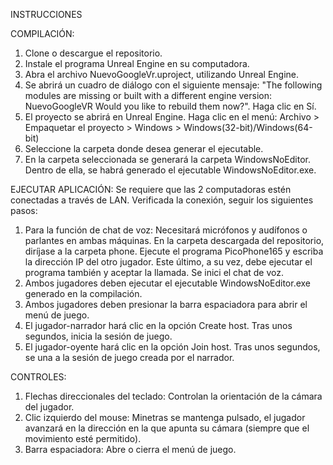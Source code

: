 INSTRUCCIONES

COMPILACIÓN:
1. Clone o descargue el repositorio.
2. Instale el programa Unreal Engine en su computadora.
3. Abra el archivo NuevoGoogleVr.uproject, utilizando Unreal Engine.
4. Se abrirá un cuadro de diálogo con el siguiente mensaje: "The following modules are missing or built with a different engine version: NuevoGoogleVR Would you like to rebuild them now?". Haga clic en Sí.
5. El proyecto se abrirá en Unreal Engine. Haga clic en el menú: Archivo > Empaquetar el proyecto > Windows > Windows(32-bit)/Windows(64-bit)
6. Seleccione la carpeta donde desea generar el ejecutable.
7. En la carpeta seleccionada se generará la carpeta WindowsNoEditor. Dentro de ella, se habrá generado el ejecutable WindowsNoEditor.exe.

EJECUTAR APLICACIÓN:
Se requiere que las 2 computadoras estén conectadas a través de LAN. Verificada la conexión, seguir los siguientes pasos:
1. Para la función de chat de voz: Necesitará micrófonos y audífonos o parlantes en ambas máquinas. En la carpeta descargada del repositorio, diríjase a la carpeta phone. Ejecute el programa PicoPhone165 y escriba la dirección IP del otro jugador. Este último, a su vez, debe ejecutar el programa también y aceptar la llamada. Se inici el chat de voz.
2. Ambos jugadores deben ejecutar el ejecutable WindowsNoEditor.exe generado en la compilación.
3. Ambos jugadores deben presionar la barra espaciadora para abrir el menú de juego.
4. El jugador-narrador hará clic en la opción Create host. Tras unos segundos, inicia la sesión de juego.
5. El jugador-oyente hará clic en la opción Join host. Tras unos segundos, se una a la sesión de juego creada por el narrador.

CONTROLES:
1. Flechas direccionales del teclado: Controlan la orientación de la cámara del jugador.
2. Clic izquierdo del mouse: Minetras se mantenga pulsado, el jugador avanzará en la dirección en la que apunta su cámara (siempre que el movimiento esté permitido).
3. Barra espaciadora: Abre o cierra el menú de juego.

